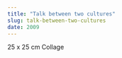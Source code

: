 ```yaml
---
title: "Talk between two cultures"
slug: talk-between-two-cultures
date: 2009
---
```


25 x 25 cm
Collage
